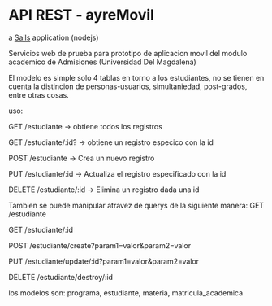 # API REST - ayreMovil

a [Sails](http://sailsjs.org) application (nodejs)

Servicios web de prueba para prototipo de aplicacion movil del modulo academico de Admisiones (Universidad Del Magdalena)

El modelo es simple solo 4 tablas en torno a los estudiantes, no se tienen en cuenta la distincion de personas-usuarios, simultaniedad, post-grados, entre otras cosas.

uso:

GET  /estudiante           -> obtiene todos los registros

GET  /estudiante/:id?      -> obtiene un registro especico con la id

POST /estudiante           -> Crea un nuevo registro

PUT  /estudiante/:id       -> Actualiza el registro especificado con la id

DELETE /estudiante/:id     -> Elimina un registro dada una id



Tambien se puede manipular atravez de querys de la siguiente manera:
GET      /estudiante    

GET      /estudiante/:id

POST     /estudiante/create?param1=valor&param2=valor

PUT      /estudiante/update/:id?param1=valor&param2=valor

DELETE   /estudiante/destroy/:id


los modelos son: programa, estudiante, materia, matricula_academica
